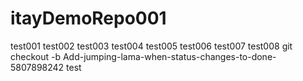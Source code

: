 # itayDemoRepo001


test001
test002
test003
test004
test005
test006
test007
test008
git checkout -b Add-jumping-lama-when-status-changes-to-done-5807898242
test
